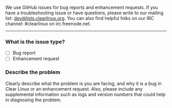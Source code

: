 We use GitHub issues for bug reports and enhancement requests.
If you have a troubleshooting issue or have questions, please write to our
mailing list: dev@lists.clearlinux.org. You can also find helpful folks on our
IRC channel: #clearlinux on irc.freenode.net.

------------------------

### What is the issue type?

* [ ] Bug report
* [ ] Enhancement request

### Describe the problem

Clearly describe what the problem is you are facing, and why it is a bug in
Clear Linux or an enhancement request. Also, please include any supplemental
information such as logs and version numbers that could help in diagnosing the
problem.
